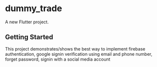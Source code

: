# dummy_trade

A new Flutter project.

## Getting Started

This project demonstrates/shows the best way to implement firebase authentication,
google signin
verification using email and phone number,
forget password,
signin with a social media account